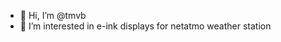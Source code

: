 - 👋 Hi, I’m @tmvb
- 👀 I’m interested in e-ink displays for netatmo weather station

<!---
tmvb/tmvb is a ✨ special ✨ repository because its `README.md` (this file) appears on your GitHub profile.
You can click the Preview link to take a look at your changes.
--->
